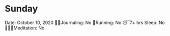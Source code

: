 # Sunday

Date: October 10, 2020
✍🏼Journaling: No
👟Running: No
😴7+ hrs Sleep: No
🧘🏽‍♀️Meditation: No